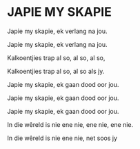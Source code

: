 # JAPIE MY SKAPIE

Japie my skapie, ek verlang na jou.

Japie my skapie, ek verlang na jou.

Kalkoentjies trap al so, al so, al so,

Kalkoentjies trap al so, al so als jy.


Japie my skapie, ek gaan dood oor jou.

Japie my skapie, ek gaan dood oor jou.

Japie my skapie, ek gaan dood oor jou.

In die wêreld is nie ene nie, ene nie, ene nie.

In die wêreld is nie ene nie, net soos jy

